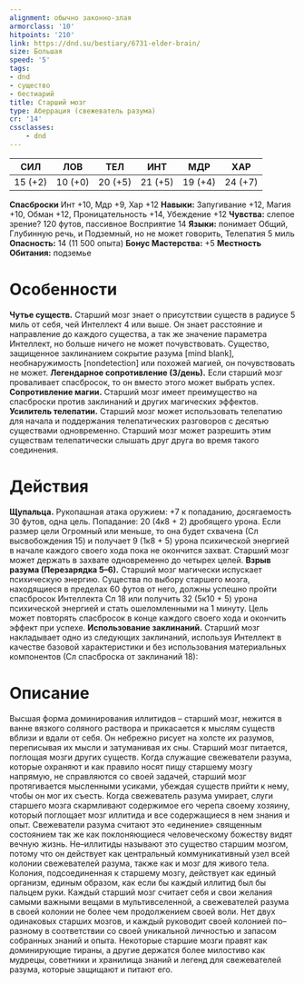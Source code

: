 ```yaml
---
alignment: обычно законно-злая
armorclass: '10'
hitpoints: '210'
link: https://dnd.su/bestiary/6731-elder-brain/
size: Большая
speed: '5'
tags:
- dnd
- существо
- бестиарий
title: Старший мозг
type: Аберрация (свежеватель разума)
cr: '14'
cssclasses:
    - dnd
---
```



| СИЛ | ЛОВ | ТЕЛ | ИНТ | МДР | ХАР |
|---|---|---|---|---|---|
| 15 (+2) | 10 (+0) | 20 (+5) | 21 (+5) | 19 (+4) | 24 (+7) |
**Спасброски** Инт +10, Мдр +9, Хар +12
**Навыки:** Запугивание +12, Магия +10, Обман +12, Проницательность +14, Убеждение +12
**Чувства:** слепое зрение? 120 футов, пассивное Восприятие 14
**Языки:** понимает Общий, Глубинную речь, и Подземный, но не может говорить, Телепатия 5 миль
**Опасность:** 14 (11 500 опыта)
**Бонус Мастерства:** +5
**Местность Обитания:** подземье


# Особенности
**Чутье существ.** Старший мозг знает о присутствии существ в радиусе 5 миль от себя, чей Интеллект 4 или выше. Он знает расстояние и направление до каждого существа, а так же значение параметра Интеллект, но больше ничего не может почувствовать. Существо, защищенное заклинанием сокрытие разума [mind blank], необнаружимость [nondetection] или похожей магией, он почувствовать не может.
**Легендарное сопротивление (3/день).** Если старший мозг проваливает спасбросок, то он вместо этого может выбрать успех.
**Сопротивление магии.** Старший мозг имеет преимущество на спасброски против заклинаний и других магических эффектов.
**Усилитель телепатии.** Старший мозг может использовать телепатию для начала и поддержания телепатических разговоров с десятью существами одновременно. Старший мозг может разрешить этим существам телепатически слышать друг друга во время такого соединения.


# Действия
**Щупальца.** Рукопашная атака оружием: +7 к попаданию, досягаемость 30 футов, одна цель. Попадание: 20 (4к8 + 2) дробящего урона. Если размер цели Огромный или меньше, то она будет схвачена (Сл высвобождения 15) и получает 9 (1к8 + 5) урона психической энергией в начале каждого своего хода пока не окончится захват. Старший мозг может держать в захвате одновременно до четырех целей.
**Взрыв разума (Перезарядка 5–6).** Старший мозг магически испускает психическую энергию. Существа по выбору старшего мозга, находящиеся в пределах 60 футов от него, должны успешно пройти спасбросок Интеллекта Сл 18 или получить 32 (5к10 + 5) урона психической энергией и стать ошеломленными на 1 минуту. Цель может повторять спасбросок в конце каждого своего хода и окончить эффект при успехе.
**Использование заклинаний.** Старший мозг накладывает одно из следующих заклинаний, используя Интеллект в качестве базовой характеристики и без использования материальных компонентов (Сл спасброска от заклинаний 18):


# Описание
Высшая форма доминирования иллитидов – старший мозг, нежится в ванне вязкого соляного раствора и прикасается к мыслям существ вблизи и вдали от себя. Он небрежно рисует на холсте их разумов, переписывая их мысли и затуманивая их сны. Старший мозг питается, поглощая мозги других существ. Когда служащие свежеватели разума, которые охраняют и как правило носят пищу старшему мозгу напрямую, не справляются со своей задачей, старший мозг протягивается мысленными усиками, убеждая существ прийти к нему, чтобы он мог их съесть. Когда свежеватель разума умирает, слуги старшего мозга скармливают содержимое его черепа своему хозяину, который поглощает мозг иллитида и все содержащиеся в нем знания и опыт. Свежеватели разума считают это «единение» священным состоянием так же как поклоняющиеся человеческому божеству видят вечную жизнь. Не–иллитиды называют это существо старшим мозгом, потому что он действует как центральный коммуникативный узел всей колонии свежевателей разума, также как и мозг для живого тела. Колония, подсоединенная к старшему мозгу, действует как единый организм, единым образом, как если бы каждый иллитид был бы пальцем руки. Каждый старший мозг считает себя и свои желания самыми важными вещами в мультивселенной, а свежевателей разума в своей колонии не более чем продолжением своей воли. Нет двух одинаковых старших мозгов, и каждый руководит своей колонией по–разному в соответствии со своей уникальной личностью и запасом собранных знаний и опыта. Некоторые старшие мозги правят как доминирующие тираны, а другие держатся более милостиво как мудрецы, советники и хранилища знаний и легенд для свежевателей разума, которые защищают и питают его.